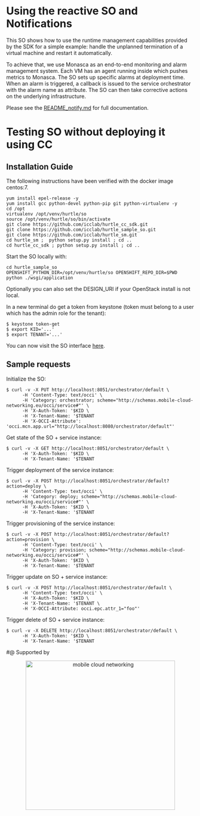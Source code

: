# Using the reactive SO and Notifications

This SO shows how to use the runtime management capabilities provided by the SDK for a simple example: handle the unplanned termination of a virtual machine and restart it automatically.

To achieve that, we use Monasca as an end-to-end monitoring and alarm management system. Each VM has an agent running inside which pushes metrics to Monasca. The SO sets up specific alarms at deployment time. When an alarm is triggered, a callback is issued to the service orchestrator with the alarm name as attribute. The SO can then take corrective actions on the underlying infrastructure.

Please see the [README_notify.md](README_notify.md) for full documentation.

# Testing SO without deploying it using CC
## Installation Guide

The following instructions have been verified with the docker image centos:7.

	yum install epel-release -y 
	yum install gcc python-devel python-pip git python-virtualenv -y 
	cd /opt 
	virtualenv /opt/venv/hurtle/so 
	source /opt/venv/hurtle/so/bin/activate 
	git clone https://github.com/icclab/hurtle_cc_sdk.git
	git clone https://github.com/icclab/hurtle_sample_so.git
	git clone https://github.com/icclab/hurtle_sm.git
	cd hurtle_sm ; 	python setup.py install ; cd ..
	cd hurtle_cc_sdk ; python setup.py install ; cd ..


Start the SO locally with:

	cd hurtle_sample_so
	OPENSHIFT_PYTHON_DIR=/opt/venv/hurtle/so OPENSHIFT_REPO_DIR=$PWD python ./wsgi/application
	
Optionally you can also set the DESIGN_URI if your OpenStack install is not local.

In a new terminal do get a token from keystone (token must belong to a user which has the admin role for the tenant):

    $ keystone token-get
    $ export KID='...'
    $ export TENANT='...'

You can now visit the SO interface [here](http://localhost:8051/orchestrator/default).

## Sample requests

Initialize the SO:

    $ curl -v -X PUT http://localhost:8051/orchestrator/default \
          -H 'Content-Type: text/occi' \
          -H 'Category: orchestrator; scheme="http://schemas.mobile-cloud-networking.eu/occi/service#"' \
          -H 'X-Auth-Token: '$KID \
          -H 'X-Tenant-Name: '$TENANT
          -H 'X-OCCI-Attribute': 'occi.mcn.app.url="http://localhost:8080/orchestrator/default"'

Get state of the SO + service instance:

    $ curl -v -X GET http://localhost:8051/orchestrator/default \
          -H 'X-Auth-Token: '$KID \
          -H 'X-Tenant-Name: '$TENANT

Trigger deployment of the service instance:

    $ curl -v -X POST http://localhost:8051/orchestrator/default?action=deploy \
          -H 'Content-Type: text/occi' \
          -H 'Category: deploy; scheme="http://schemas.mobile-cloud-networking.eu/occi/service#"' \
          -H 'X-Auth-Token: '$KID \
          -H 'X-Tenant-Name: '$TENANT

Trigger provisioning of the service instance:

    $ curl -v -X POST http://localhost:8051/orchestrator/default?action=provision \
          -H 'Content-Type: text/occi' \
          -H 'Category: provision; scheme="http://schemas.mobile-cloud-networking.eu/occi/service#"' \
          -H 'X-Auth-Token: '$KID \
          -H 'X-Tenant-Name: '$TENANT

Trigger update on SO + service instance:

    $ curl -v -X POST http://localhost:8051/orchestrator/default \
          -H 'Content-Type: text/occi' \
          -H 'X-Auth-Token: '$KID \
          -H 'X-Tenant-Name: '$TENANT \
          -H 'X-OCCI-Attribute: occi.epc.attr_1="foo"'

Trigger delete of SO + service instance:

    $ curl -v -X DELETE http://localhost:8051/orchestrator/default \
          -H 'X-Auth-Token: '$KID \
          -H 'X-Tenant-Name: '$TENANT

#@ Supported by

<div align="center" >
<a href='http://blog.zhaw.ch/icclab'>
<img src="https://raw.githubusercontent.com/icclab/hurtle/master/docs/figs/mcn_logo.png" title="mobile cloud networking" width=400px>
</a>
</div>
